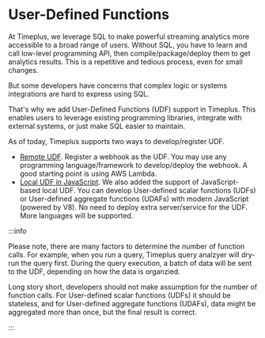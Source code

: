 # User-Defined Functions

At Timeplus, we leverage SQL to make powerful streaming analytics more accessible to a broad range of users. Without SQL, you have to learn and call low-level programming API, then compile/package/deploy them to get analytics results. This is a repetitive and tedious process, even for small changes. 

But some developers have concerns that complex logic or systems integrations are hard to express using SQL.

That's why we add User-Defined Functions (UDF) support in Timeplus. This enables users to leverage existing programming libraries, integrate with external systems, or just make SQL easier to maintain.

As of today, Timeplus supports two ways to develop/register UDF.

* [Remote UDF](remote-udf). Register a webhook as the UDF. You may use any programming language/framework to develop/deploy the webhook. A good starting point is using AWS Lambda. 
* [Local UDF in JavaScript](js-udf). We also added the support of JavaScript-based local UDF. You can develop User-defined scalar functions (UDFs) or User-defined aggregate functions (UDAFs) with modern JavaScript (powered by V8). No need to deploy extra server/service for the UDF. More languages will be supported. 



:::info

Please note, there are many factors to determine the number of function calls. For example, when you run a query, Timeplus query analzyer will dry-run the query first. During the query execution, a batch of data will be sent to the UDF, depending on how the data is organzied. 

Long story short, developers should not make assumption for the number of function calls. For User-defined scalar functions (UDFs) it should be stateless, and for User-defined aggregate functions (UDAFs), data might be aggregated more than once, but the final result is correct.

:::

